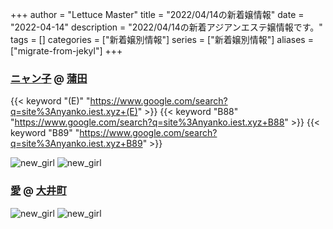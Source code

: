 +++
author = "Lettuce Master"
title = "2022/04/14の新着嬢情報"
date = "2022-04-14"
description = "2022/04/14の新着アジアンエステ嬢情報です。"
tags = []
categories = ["新着嬢別情報"]
series = ["新着嬢別情報"]
aliases = ["migrate-from-jekyl"]
+++
### [ニャン子](http://nyanko.iest.xyz/) @ [蒲田](/post/kamata)
{{< keyword "(E)" "https://www.google.com/search?q=site%3Anyanko.iest.xyz+(E)" >}} {{< keyword "B88" "https://www.google.com/search?q=site%3Anyanko.iest.xyz+B88" >}} {{< keyword "B89" "https://www.google.com/search?q=site%3Anyanko.iest.xyz+B89" >}} 

![new_girl](https://i.imgur.com/lXKyiU5.png)
![new_girl](https://i.imgur.com/NOcgKWl.png)
### [愛](https://nekonoheya.ests.jp/) @ [大井町](/post/oimachi)


![new_girl](https://nekonoheya.ests.jp/photos/sites/51/2022/04/2022041316520869.jpg_320X480.jpg)
![new_girl](https://nekonoheya.ests.jp/photos/sites/51/2022/04/2022041317285632.jpg_320X480.jpg)
